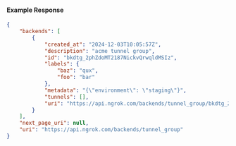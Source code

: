 <!-- Code generated for API Clients. DO NOT EDIT. -->

#### Example Response

```json
{
	"backends": [
		{
			"created_at": "2024-12-03T10:05:57Z",
			"description": "acme tunnel group",
			"id": "bkdtg_2phZdoMT2187NickvQrwqldMSIz",
			"labels": {
				"baz": "qux",
				"foo": "bar"
			},
			"metadata": "{\"environment\": \"staging\"}",
			"tunnels": [],
			"uri": "https://api.ngrok.com/backends/tunnel_group/bkdtg_2phZdoMT2187NickvQrwqldMSIz"
		}
	],
	"next_page_uri": null,
	"uri": "https://api.ngrok.com/backends/tunnel_group"
}
```
